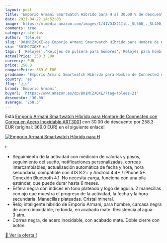```yaml
---
layout: post
title: 'Emporio Armani Smartwatch Híbrido para H al 30.00 % de descuento'
date: 2021-04-22 14:52:03
image: 'https://m.media-amazon.com/images/I/41VOJX21IiL._SL500_._SL400_.jpg'
comments: true
category: ofertas
author: 'tole.es'
slug: 'B01MCZXQXE-es Emporio Armani Smartwatch Híbrido para Hombre de Connected...'
sku: 'B01MCZXQXE-es'
tags: [ 'Relojes','Relojes de pulsera para hombres','Relojes para hombre','emporio armani','smartwatch', ]
actualPrice: 258.3 EUR
currency: EUR
price: 258.3
comparePrice: 369.0 EUR
prodname: 'Emporio Armani Smartwatch Híbrido para Hombre de Connected con Correa en Acero Inoxidable ART3001'
country: 'es'
flag: '🇪🇸'
brand: 'Emporio Armani'
buyurl: 'https://www.amazon.es/dp/B01MCZXQXE/?tag=tolees-21'
descuento: '30.00'
average: '258.3'
---
```


Está [Emporio Armani Smartwatch Híbrido para Hombre de Connected con Correa en Acero Inoxidable ART3001](https://www.amazon.es/dp/B01MCZXQXE/?tag=tolees-21) con 30.00 de descuento por 258.3 EUR (original: 369.0 EUR) en el siguiente enlace!

[![Emporio Armani Smartwatch Híbrido para H](https://m.media-amazon.com/images/I/41VOJX21IiL._SL500_._SL400_.jpg)](https://www.amazon.es/dp/B01MCZXQXE/?tag=tolees-21)

ℹ️:

- Seguimiento de la actividad con medición de calorías y pasos, seguimiento del sueño, notificaciones personalizadas, correas intercambiables, actualización automática de fecha y hora, hora secundaria, compatible con iOS 8.2+ y Android 4.4+ / iPhone 5+. Conexión Bluetooth 4.1. No necesita carga, funciona con una pila estándar, que puede durar hasta 6 meses.
- Esfera negra con índices en tono plateado y logo de águila. 2 manecillas con ojo que muestra el progreso de la actividad, la fecha y la hora secundaria. Manecillas plateadas. Cristal mineral.
- Reloj inteligente híbrido de Emporio Armani, para hombre, carcasa negra de acero inoxidable, redonda, en acabado mate. Resistencia al agua: 3 atm.
- Correa negra, de acero inoxidable, con acabado mate. Doble cierre con botón.

[🛒 Ver la oferta!!](https://www.amazon.es/dp/B01MCZXQXE/?tag=tolees-21)
